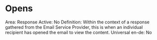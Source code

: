 # Opens

Area: Response
Active: No
Definition: Within the context of a response gathered from the Email Service Provider, this is when an individual recipient has opened the email to view the content.
Universal en-de: No